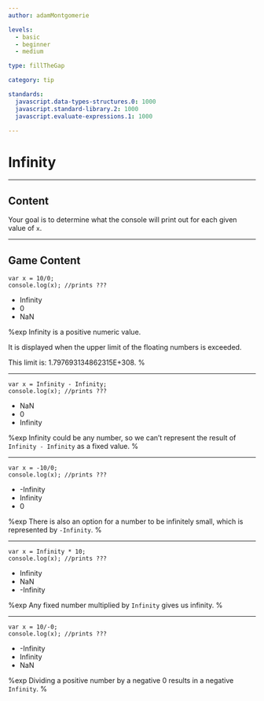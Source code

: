 ```yaml
---
author: adamMontgomerie

levels:
  - basic
  - beginner
  - medium

type: fillTheGap

category: tip

standards:
  javascript.data-types-structures.0: 1000
  javascript.standard-library.2: 1000
  javascript.evaluate-expressions.1: 1000

---
```


# Infinity

---
## Content

Your goal is to determine what the console
will print out for each given value of `x`.

---
## Game Content

```
var x = 10/0;
console.log(x); //prints ???
```

* Infinity
* 0
* NaN

%exp
Infinity is a positive numeric value.

It is displayed when the upper limit of the floating numbers is exceeded.

This limit is: 1.797693134862315E+308.
%

---

```
var x = Infinity - Infinity;
console.log(x); //prints ???
```

* NaN
* 0
* Infinity

%exp
Infinity could be any number, so we can’t represent the result of `Infinity - Infinity` as a fixed value.
%

---

```
var x = -10/0;
console.log(x); //prints ???
```

* -Infinity
* Infinity
* 0

%exp
There is also an option for a number to be infinitely small, which is represented by `-Infinity`.
%

---

```
var x = Infinity * 10;
console.log(x); //prints ???
```

* Infinity
* NaN
* -Infinity

%exp
Any fixed number multiplied by `Infinity` gives us infinity.
%

---

```
var x = 10/-0;
console.log(x); //prints ???
```

* -Infinity
* Infinity
* NaN

%exp
Dividing a positive number by a negative 0 results in a negative `Infinity`.
%